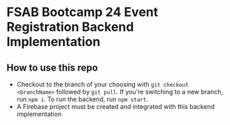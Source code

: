 # FSAB Bootcamp 24 Event Registration Backend Implementation

## How to use this repo
- Checkout to the branch of your choosing with `git checkout <branchName>` followed by `git pull`. If you're switching to a new branch, run `npm i`. To run the backend, run `npm start`. 
- A Firebase project must be created and integrated with this backend implementation
